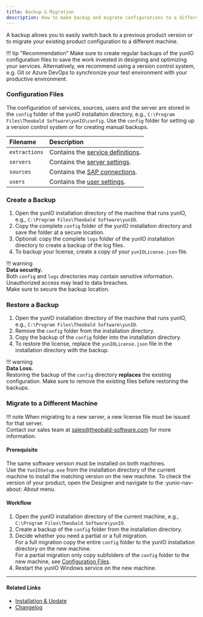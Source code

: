 ```yaml
---
title: Backup & Migration
description: How to make backup and migrate configurations to a different machine
---
```


A backup allows you to easily switch back to a previous product version or to migrate your existing product configuration to a different machine. 

!!! tip "Recommendation"
	Make sure to create regular backups of the yunIO configuration files to save the work invested in designing and optimizing your services.
    Alternatively, we recommend using a version control system, e.g. Git or Azure DevOps to synchronize your test environment with your productive environment.

### Configuration Files
The configuration of services, sources, users and the server are stored in the `config` folder of the yunIO installation directory, e.g., `C:\Program Files\Theobald Software\yunIO\config`.
Use the `config` folder for setting up a version control system or for creating manual backups.

|Filename      | Description                                                                                                                                                  |
|:-------------|:-------------------------------------------------------------------------------------------------------------------------------------------------------------|
|`extractions` |Contains the [service definitions](../../getting-started.md/#create-a-service).          |
|`servers`      |Contains the [server settings](../server-settings.md).                                                                                        |
|`sources`     |Contains the [SAP connections](../sap-connection/index.md).                                              |
|`users` |Contains the [user settings](../access-restrictions/user-management.md).|


### Create a Backup

1. Open the yunIO installation directory of the machine that runs yunIO, e.g., `C:\Program Files\Theobald Software\yunIO`.
2. Copy the complete `config` folder of the yunIO installation directory and save the folder at a secure location.
3. Optional: copy the complete `logs` folder of the yunIO installation directory to create a backup of the log files. 
4. To backup your license, create a copy of your `yunIOLicense.json` file.

!!! warning   
	**Data security.**<br>
    Both `config` and `logs` directories may contain sensitive information. Unauthorized access may lead to data breaches. <br>
    Make sure to secure the backup location.

### Restore a Backup

1. Open the yunIO installation directory of the machine that runs yunIO, e.g., `C:\Program Files\Theobald Software\yunIO`.
2. Remove the `config` folder from the installation directory.
3. Copy the backup of the `config` folder into the installation directory.
4. To restore the license, replace the `yunIOLicense.json` file in the installation directory with the backup.

!!! warning   
	**Data Loss.**<br>
    Restoring the backup of the `config` directory **replaces** the existing configuration. Make sure to remove the existing files before restoring the backups.

### Migrate to a Different Machine

!!! note
    When migrating to a new server, a new license file must be issued for that server.<br>
    Contact our sales team at [sales@theobald-software.com](mailto:sales@theobald-software.com) for more information.

#### Prerequisite 
The same software version must be installed on both machines.<br>
Use the `YunIOSetup.exe` from the installation directory of the current machine to install the matching version on the new machine.
To check the version of your product, open the Designer and navigate to the :yunio-nav-about: *About* menu.

#### Workflow

1. Open the yunIO installation directory of the current machine, e.g., `C:\Program Files\Theobald Software\yunIO`.
2. Create a backup of the `config` folder from the installation directory.
3. Decide whether you need a partial or a full migration. <br> 
For a full migration copy the entire `config` folder to the yunIO installation directory on the new machine.<br>
For a partial migration only copy subfolders of the `config` folder to the new machine, see [Configuration Files](#configuration-files).
4. Restart the yunIO Windows service on the new machine.


****
#### Related Links
- [Installation & Update](installation-and-update.md)
- [Changelog](../../changelog.md)
